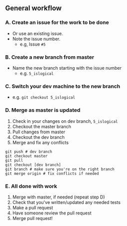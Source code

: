 
## General workflow


### A. Create an issue for the work to be done

- Or use an existing issue.
- Note the issue number.
  - e.g, Issue `#5`

### B. Create a new branch from master

- Name the new branch starting with the issue number
  - e.g. `5_islogical`

### C. Switch your dev machine to the new branch

- e.g. `git checkout 5_islogical`

### D. Merge as master is updated

1. Check in your changes on dev branch, `5_islogical`
1. Checkout the master branch
1. Pull changes from master
1. Checkout the dev branch
1. Merge and fix any conflicts

```
git push # dev branch
git checkout master
git pull
git checkout [dev branch]
git branch # make sure you're on the right branch
git merge origin # fix conflicts if needed
```

### E. All done with work

1. Merge with master, if needed (repeat step D)
1. Check that you've written/updated any needed tests
1. Make a pull request
1. Have someone review the pull request
1. Merge pull request!
